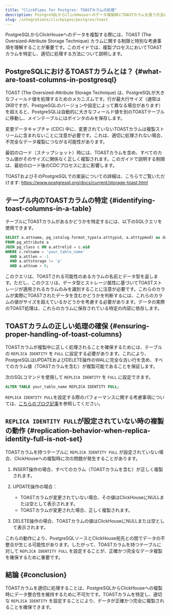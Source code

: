 ```yaml
---
title: "ClickPipes for Postgres: TOASTカラムの処理"
description: PostgreSQLからClickHouseへのデータ複製時にTOASTカラムを扱う方法について学びます。
slug: /integrations/clickpipes/postgres/toast
---
```


PostgreSQLからClickHouseへのデータを複製する際には、TOAST (The Oversized-Attribute Storage Technique) カラムに関する制限と特別な考慮事項を理解することが重要です。このガイドでは、複製プロセスにおいてTOASTカラムを特定し、適切に処理する方法について説明します。

## PostgreSQLにおけるTOASTカラムとは？ {#what-are-toast-columns-in-postgresql}

TOAST (The Oversized-Attribute Storage Technique) は、PostgreSQLが大きなフィールド値を処理するためのメカニズムです。行が最大行サイズ（通常は2KBですが、PostgreSQLのバージョンや設定によって異なる場合があります）を超えると、PostgreSQLは自動的に大きなフィールド値を別のTOASTテーブルに移動し、メインテーブルにはポインタのみを保存します。

変更データキャプチャ (CDC) 中に、変更されていないTOASTカラムは複製ストリームに含まれないことに注意が必要です。これは、適切に処理されない場合、不完全なデータ複製につながる可能性があります。

最初のロード（スナップショット）時には、TOASTカラムを含め、すべてのカラム値がそのサイズに関係なく正しく複製されます。このガイドで説明する制限は、最初のロード後のCDCプロセスに主に影響します。

TOASTおよびそのPostgreSQLでの実装についての詳細は、こちらでご覧いただけます: https://www.postgresql.org/docs/current/storage-toast.html

## テーブル内のTOASTカラムの特定 {#identifying-toast-columns-in-a-table}

テーブルにTOASTカラムがあるかどうかを特定するには、以下のSQLクエリを使用できます。

```sql
SELECT a.attname, pg_catalog.format_type(a.atttypid, a.atttypmod) as data_type
FROM pg_attribute a
JOIN pg_class c ON a.attrelid = c.oid
WHERE c.relname = 'your_table_name'
  AND a.attlen = -1
  AND a.attstorage != 'p'
  AND a.attnum > 0;
```

このクエリは、TOASTされる可能性のあるカラムの名前とデータ型を返します。ただし、このクエリは、データ型とストレージ属性に基づいてTOASTストレージが適用されるカラムのみを識別することに注意が必要です。これらのカラムが実際にTOASTされたデータを含むかどうかを判断するには、これらのカラムの値がサイズを超えているかどうかを考慮する必要があります。データの実際のTOAST処理は、これらのカラムに保存されている特定の内容に依存します。

## TOASTカラムの正しい処理の確保 {#ensuring-proper-handling-of-toast-columns}

TOASTカラムが複製中に正しく処理されることを確保するためには、テーブルの `REPLICA IDENTITY` を `FULL` に設定する必要があります。これにより、PostgreSQLはUPDATEおよびDELETE操作のWALに完全な古い行を含め、すべてのカラム値（TOASTカラムを含む）が複製可能であることを保証します。

次のSQLコマンドを使用して `REPLICA IDENTITY` を `FULL` に設定できます。

```sql
ALTER TABLE your_table_name REPLICA IDENTITY FULL;
```

`REPLICA IDENTITY FULL`を設定する際のパフォーマンスに関する考慮事項については、[こちらのブログ記事](https://xata.io/blog/replica-identity-full-performance)を参照してください。

## `REPLICA IDENTITY FULL`が設定されていない時の複製の動作 {#replication-behavior-when-replica-identity-full-is-not-set}

TOASTカラムを持つテーブルに `REPLICA IDENTITY FULL` が設定されていない場合、ClickHouseへの複製時に次の問題が発生することがあります。

1. INSERT操作の場合、すべてのカラム（TOASTカラムを含む）が正しく複製されます。

2. UPDATE操作の場合：
   - TOASTカラムが変更されていない場合、その値はClickHouseにNULLまたは空として表示されます。
   - TOASTカラムが変更された場合、正しく複製されます。

3. DELETE操作の場合、TOASTカラムの値はClickHouseにNULLまたは空として表示されます。

これらの動作により、PostgreSQLソースとClickHouse宛先との間でデータの不整合が生じる可能性があります。したがって、TOASTカラムを持つテーブルに対して `REPLICA IDENTITY FULL` を設定することが、正確かつ完全なデータ複製を確保するために重要です。

## 結論 {#conclusion}

TOASTカラムを適切に処理することは、PostgreSQLからClickHouseへの複製時にデータ整合性を維持するために不可欠です。TOASTカラムを特定し、適切な `REPLICA IDENTITY` を設定することにより、データが正確かつ完全に複製されることを確保できます。
